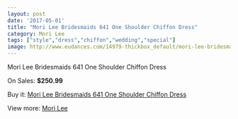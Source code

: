 ```yaml
---
layout: post
date: '2017-05-01'
title: "Mori Lee Bridesmaids 641 One Shoulder Chiffon Dress"
category: Mori Lee
tags: ["style","dress","chiffon","wedding","special"]
image: http://www.eudances.com/14979-thickbox_default/mori-lee-bridesmaids-641-one-shoulder-chiffon-dress.jpg
---
```

Mori Lee Bridesmaids 641 One Shoulder Chiffon Dress

On Sales: **$250.99**
<a href="https://www.eudances.com/en/mori-lee/4451-mori-lee-bridesmaids-641-one-shoulder-chiffon-dress.html"><amp-img layout="responsive" width="600" height="600" src="//www.eudances.com/14979-thickbox_default/mori-lee-bridesmaids-641-one-shoulder-chiffon-dress.jpg" alt="Mori Lee Bridesmaids 641 One Shoulder Chiffon Dress 0" /></a>
<a href="https://www.eudances.com/en/mori-lee/4451-mori-lee-bridesmaids-641-one-shoulder-chiffon-dress.html"><amp-img layout="responsive" width="600" height="600" src="//www.eudances.com/14980-thickbox_default/mori-lee-bridesmaids-641-one-shoulder-chiffon-dress.jpg" alt="Mori Lee Bridesmaids 641 One Shoulder Chiffon Dress 1" /></a>

Buy it: [Mori Lee Bridesmaids 641 One Shoulder Chiffon Dress](https://www.eudances.com/en/mori-lee/4451-mori-lee-bridesmaids-641-one-shoulder-chiffon-dress.html "Mori Lee Bridesmaids 641 One Shoulder Chiffon Dress")

View more: [Mori Lee](https://www.eudances.com/en/65-mori-lee "Mori Lee")